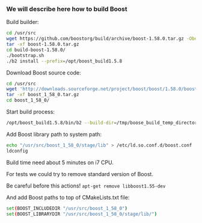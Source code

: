 ### We will describe here how to build Boost

Build builder:
```bash
cd /usr/src
wget https://github.com/boostorg/build/archive/boost-1.58.0.tar.gz -Oboost-1.58.0.tar.gz
tar -xf boost-1.58.0.tar.gz 
cd build-boost-1.58.0/
./bootstrap.sh
./b2 install --prefix=/opt/boost_build1.5.8
```

Download Boost source code:
```bash
cd /usr/src
wget 'http://downloads.sourceforge.net/project/boost/boost/1.58.0/boost_1_58_0.tar.gz?r=http%3A%2F%2Fwww.boost.org%2Fusers%2Fhistory%2Fversion_1_58_0.html&ts=1439207367&use_mirror=cznic' -Oboost_1_58_0.tar.gz
tar -xf boost_1_58_0.tar.gz
cd boost_1_58_0/
```

Start build process:
```bash
/opt/boost_build1.5.8/bin/b2 --build-dir=/tmp/boosе_build_temp_directory_1_5_8 toolset=gcc --without-test --without-python --without-wave --without-graph --without-coroutine --without-math --without-log --without-graph_parallel --without-mpi 
```

Add Boost library path to system path:
```bash
echo "/usr/src/boost_1_58_0/stage/lib" > /etc/ld.so.conf.d/boost.conf
ldconfig
```

Build time need about 5 minutes on i7 CPU.

For tests we could try to remove standard version of Boost.

Be careful before this actions! ```apt-get remove libboost1.55-dev```

And add Boost paths to top of CMakeLists.txt file:
```bash
set(BOOST_INCLUDEDIR "/usr/src/boost_1_58_0")
set(BOOST_LIBRARYDIR "/usr/src/boost_1_58_0/stage/lib/")
```


